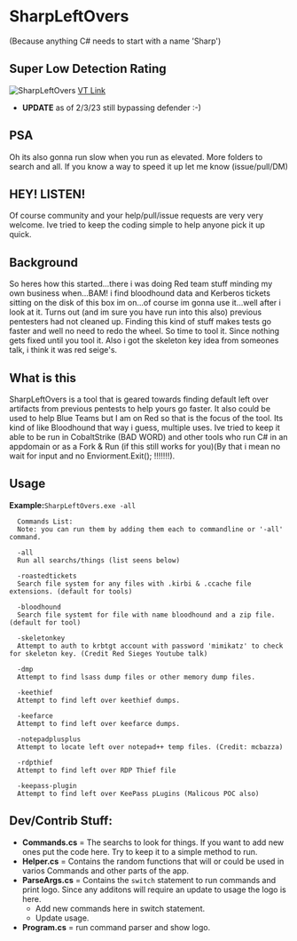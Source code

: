 # SharpLeftOvers
(Because anything C# needs to start with a name 'Sharp')

## Super Low Detection Rating
![SharpLeftOvers](https://user-images.githubusercontent.com/6934294/158038932-43d1ef7a-63b9-440c-963c-26545c9565e5.PNG)
[VT Link](https://www.virustotal.com/gui/file/966cebb69e58697b3e0c855f232c10098d6f00093fbc88ea98d0071303dc0e1c/detection)
- **UPDATE** as of 2/3/23 still bypassing defender :-)

## PSA
Oh its also gonna run slow when you run as elevated. More folders to search and all. If you know a way to speed it up let me know (issue/pull/DM)

## HEY! LISTEN!
Of course community and your help/pull/issue requests are very very welcome. Ive tried to keep the coding simple to help anyone pick it up quick. 

## Background
So heres how this started...there i was doing Red team stuff minding my own business when...BAM! i find bloodhound data and Kerberos tickets sitting on the disk of this box im on...of course im gonna use it...well after i look at it. Turns out (and im sure you have run into this also) previous pentesters had not cleaned up. Finding this kind of stuff makes tests go faster and well no need to redo the wheel. So time to tool it. Since nothing gets fixed until you tool it. Also i got the skeleton key idea from someones talk, i think it was red seige's.

## What is this
SharpLeftOvers is a tool that is geared towards finding default left over artifacts from previous pentests to help yours go faster. It also could be used to help Blue Teams but I am on Red so that is the focus of the tool. Its kind of like Bloodhound that way i guess, multiple uses. Ive tried to keep it able to be run in CobaltStrike (BAD WORD) and other tools who run C# in an appdomain or as a Fork & Run (if this still works for you)(By that i mean no wait for input and no Enviorment.Exit(); !!!!!!!). 

## Usage
**Example:**``SharpLeftOvers.exe -all``

      Commands List:
      Note: you can run them by adding them each to commandline or '-all' command.

      -all
      Run all searchs/things (list seens below)

      -roastedtickets
      Search file system for any files with .kirbi & .ccache file extensions. (default for tools)

      -bloodhound
      Search file systemt for file with name bloodhound and a zip file. (default for tool)

      -skeletonkey
      Attempt to auth to krbtgt account with password 'mimikatz' to check for skeleton key. (Credit Red Sieges Youtube talk)

      -dmp
      Attempt to find lsass dump files or other memory dump files.

      -keethief
      Attempt to find left over keethief dumps.

      -keefarce
      Attempt to find left over keefarce dumps.

      -notepadplusplus
      Attempt to locate left over notepad++ temp files. (Credit: mcbazza)

      -rdpthief
      Attempt to find left over RDP Thief file

      -keepass-plugin
      Attempt to find left over KeePass pLugins (Malicous POC also)


## Dev/Contrib Stuff:
- **Commands.cs** = The searchs to look for things. If you want to add new ones put the code here. Try to keep it to a simple method to run.
- **Helper.cs** = Contains the random functions that will or could be used in varios Commands and other parts of the app.
- **ParseArgs.cs** = Contains the `switch` statement to run commands and print logo. Since any additons will require an update to usage the logo is here. 
  - Add new commands here in switch statement. 
  - Update usage.
- **Program.cs** = run command parser and show logo. 
